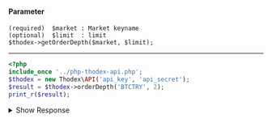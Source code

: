 #### Parameter
    (required)  $market : Market keyname
    (optional)  $limit  : limit
    $thodex->getOrderDepth($market, $limit);
---
```php
<?php
include_once '../php-thodex-api.php';
$thodex = new Thodex\API('api_key', 'api_secret');
$result = $thodex->orderDepth('BTCTRY', 2);
print_r($result);
```

<details>
 <summary>Show Response</summary>

    stdClass Object
    (
        [error] => 
        [result] => stdClass Object
            (
                [asks] => Array
                    (
                        [0] => Array
                            (
                                [0] => 145448.2
                                [1] => 0.896875
                            )
    
                        [1] => Array
                            (
                                [0] => 145448.29
                                [1] => 0.887583
                            )
    
                    )
    
                [bids] => Array
                    (
                        [0] => Array
                            (
                                [0] => 144700
                                [1] => 0.076761
                            )
    
                        [1] => Array
                            (
                                [0] => 144331.4
                                [1] => 0.000223
                            )
    
                    )
    
            )
    
    )
</details>